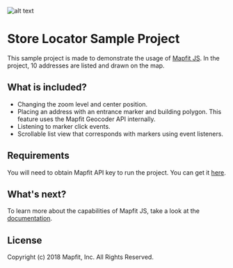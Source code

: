 ![alt text](https://github.com/mapfit/store-locator-iOS-sample/blob/master/StoreLocator-JS.png)

# Store Locator Sample Project
This sample project is made to demonstrate the usage of [Mapfit JS](https://mapfit.com/developers/javascript). In the project, 10 addresses are listed and drawn on the map.

## What is included?
- Changing the zoom level and center position.
- Placing an address with an entrance marker and building polygon. This feature uses the Mapfit Geocoder API internally.
- Listening to marker click events.
- Scrollable list view that corresponds with markers using event listeners.

## Requirements
You will need to obtain Mapfit API key to run the project. You can get it [here](https://mapfit.com/getstarted).

## What's next?
To learn more about the capabilities of Mapfit JS, take a look at the [documentation](https://javascript.mapfit.com).

## License
Copyright (c) 2018 Mapfit, Inc.
All Rights Reserved.
